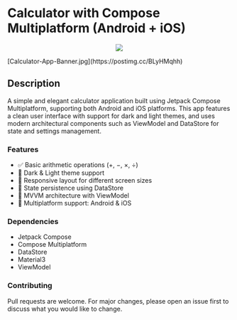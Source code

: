 # Calculator with Compose Multiplatform (Android + iOS)

<p align="center">
  <img src="https://i.postimg.cc/j2qcq2yr/Calculator-App-Banner.jpg" href="">
</p> 
  [Calculator-App-Banner.jpg](https://postimg.cc/BLyHMqhh)

## Description

A simple and elegant calculator application built using Jetpack Compose Multiplatform, supporting both Android and iOS platforms. This app features a clean user interface with support for dark and light themes, and uses modern architectural components such as ViewModel and DataStore for state and settings management.


### Features
- ✅ Basic arithmetic operations (+, −, ×, ÷)
- 🎨 Dark & Light theme support
- 🔁 Responsive layout for different screen sizes
- 💾 State persistence using DataStore
- 🧠 MVVM architecture with ViewModel
- 🚀 Multiplatform support: Android & iOS

### Dependencies

* Jetpack Compose
* Compose Multiplatform
* DataStore
* Material3
* ViewModel

### Contributing
Pull requests are welcome. For major changes, please open an issue first to discuss what you would like to change.

